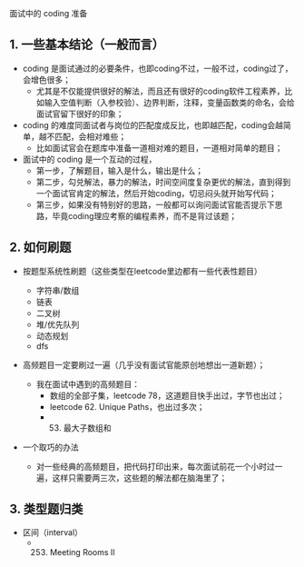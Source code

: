 
面试中的 coding 准备

## 1. 一些基本结论（一般而言）

- coding 是面试通过的必要条件，也即coding不过，一般不过，coding过了，会增色很多；
    - 尤其是不仅能提供很好的解法，而且还有很好的coding软件工程素养，比如输入空值判断（入参校验）、边界判断，注释，变量函数类的命名，会给面试官留下很好的印象；
- coding 的难度同面试者与岗位的匹配度成反比，也即越匹配，coding会越简单，越不匹配，会相对难些；
    - 比如面试官会在题库中准备一道相对难的题目，一道相对简单的题目；
- 面试中的 coding 是一个互动的过程，
    - 第一步，了解题目，输入是什么，输出是什么；
    - 第二步，勾兑解法，暴力的解法，时间空间度复杂更优的解法，直到得到一个面试官肯定的解法，然后开始coding，切忌闷头就开始写代码；
    - 第三步，如果没有特别好的思路，一般都可以询问面试官能否提示下思路，毕竟coding理应考察的编程素养，而不是背过该题；

## 2. 如何刷题

- 按题型系统性刷题（这些类型在leetcode里边都有一些代表性题目）
    - 字符串/数组
    - 链表
    - 二叉树
    - 堆/优先队列
    - 动态规划
    - dfs

- 高频题目一定要刷过一遍（几乎没有面试官能原创地想出一道新题）；
    - 我在面试中遇到的高频题目：
        - 数组的全部子集，leetcode 78，这道题目快手出过，字节也出过；
        - leetcode 62. Unique Paths，也出过多次；
        - 53. 最大子数组和

- 一个取巧的办法
    - 对一些经典的高频题目，把代码打印出来，每次面试前花一个小时过一遍，这样只需要两三次，这些题的解法都在脑海里了；


## 3. 类型题归类

- 区间（interval）
    - 253. Meeting Rooms II
